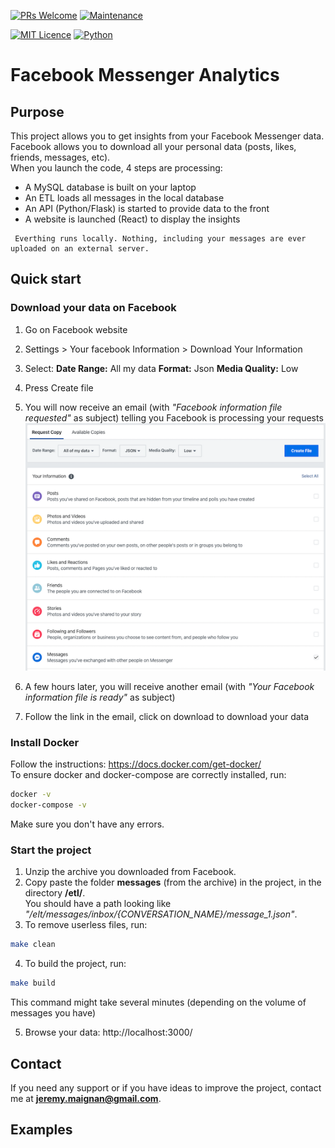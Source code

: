 [![PRs Welcome](https://img.shields.io/badge/PRs-welcome-green.svg)](https://shields.io/)
[![Maintenance](https://img.shields.io/badge/Maintained%3F-yes-green.svg)](https://GitHub.com/Naereen/StrapDown.js/graphs/commit-activity)

[![MIT Licence](https://img.shields.io/badge/License-MIT-blue.svg)](https://shields.io/)
[![Python](https://img.shields.io/badge/python-3.7-yellow.svg)](https://shields.io/)
# Facebook Messenger Analytics


## Purpose

This project allows you to get insights from your Facebook Messenger data.  
Facebook allows you to download all your personal data (posts, likes, friends, messages, etc).  
When you launch the code, 4 steps are processing:
- A MySQL database is built on your laptop
- An ETL loads all messages in the local database
- An API (Python/Flask) is started to provide data to the front
- A website is launched (React) to display the insights

```
 Everthing runs locally. Nothing, including your messages are ever uploaded on an external server.
```

## Quick start

### Download your data on Facebook

1. Go on Facebook website
2. Settings > Your facebook Information > Download Your Information
3. Select: **Date Range:** All my data **Format:** Json **Media Quality:** Low
4. Press Create file
5. You will now receive an email (with *"Facebook information file requested"* as subject) telling you Facebook is processing your requests  
![text](https://github.com/jeremymaignan/facebook-messenger-analytics/blob/master/screenshots/download_facebook_data.png)

6. A few hours later, you will receive another email (with *"Your Facebook information file is ready"* as subject)
7. Follow the link in the email, click on download to download your data

### Install Docker

Follow the instructions: https://docs.docker.com/get-docker/  
To ensure docker and docker-compose are correctly installed, run:
```sh
docker -v
docker-compose -v
```
Make sure you don't have any errors.


### Start the project

1. Unzip the archive you downloaded from Facebook.
2. Copy paste the folder **messages** (from the archive) in the project, in the directory **/etl/**.  
You should have a path looking like *"/elt/messages/inbox/{CONVERSATION_NAME}/message_1.json"*.
3. To remove userless files, run: 
```sh
make clean
```
4. To build the project, run:
```sh
make build
```
This command might take several minutes (depending on the volume of messages you have)

5. Browse your data: http://localhost:3000/

## Contact

If you need any support or if you have ideas to improve the project, contact me at **jeremy.maignan@gmail.com**.

## Examples
